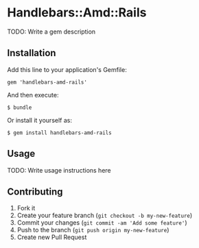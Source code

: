 # Handlebars::Amd::Rails

TODO: Write a gem description

## Installation

Add this line to your application's Gemfile:

    gem 'handlebars-amd-rails'

And then execute:

    $ bundle

Or install it yourself as:

    $ gem install handlebars-amd-rails

## Usage

TODO: Write usage instructions here

## Contributing

1. Fork it
2. Create your feature branch (`git checkout -b my-new-feature`)
3. Commit your changes (`git commit -am 'Add some feature'`)
4. Push to the branch (`git push origin my-new-feature`)
5. Create new Pull Request
